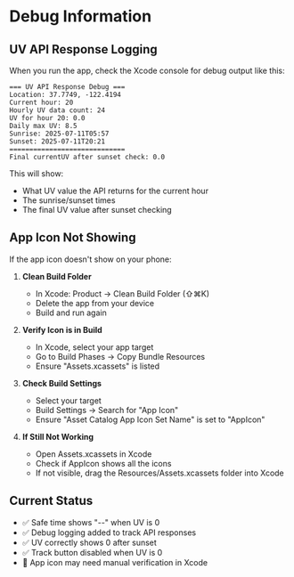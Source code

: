 # Debug Information

## UV API Response Logging

When you run the app, check the Xcode console for debug output like this:

```
=== UV API Response Debug ===
Location: 37.7749, -122.4194
Current hour: 20
Hourly UV data count: 24
UV for hour 20: 0.0
Daily max UV: 8.5
Sunrise: 2025-07-11T05:57
Sunset: 2025-07-11T20:21
=============================
Final currentUV after sunset check: 0.0
```

This will show:
- What UV value the API returns for the current hour
- The sunrise/sunset times
- The final UV value after sunset checking

## App Icon Not Showing

If the app icon doesn't show on your phone:

1. **Clean Build Folder**
   - In Xcode: Product → Clean Build Folder (⇧⌘K)
   - Delete the app from your device
   - Build and run again

2. **Verify Icon is in Build**
   - In Xcode, select your app target
   - Go to Build Phases → Copy Bundle Resources
   - Ensure "Assets.xcassets" is listed

3. **Check Build Settings**
   - Select your target
   - Build Settings → Search for "App Icon"
   - Ensure "Asset Catalog App Icon Set Name" is set to "AppIcon"

4. **If Still Not Working**
   - Open Assets.xcassets in Xcode
   - Check if AppIcon shows all the icons
   - If not visible, drag the Resources/Assets.xcassets folder into Xcode

## Current Status

- ✅ Safe time shows "--" when UV is 0
- ✅ Debug logging added to track API responses
- ✅ UV correctly shows 0 after sunset
- ✅ Track button disabled when UV is 0
- 🔧 App icon may need manual verification in Xcode